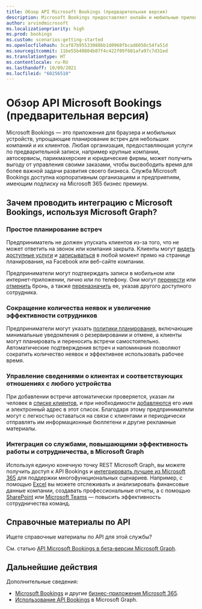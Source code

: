 ```yaml
---
title: Обзор API Microsoft Bookings (предварительная версия)
description: Microsoft Bookings предоставляет онлайн и мобильные приложения, которые делают планирование встреч простым и эффективным для организации, ее пользователей и клиентов.
author: arvindmicrosoft
ms.localizationpriority: high
ms.prod: bookings
ms.custom: scenarios:getting-started
ms.openlocfilehash: 3caf87b95533088bb1d0968fbcad6050c54fa51d
ms.sourcegitcommit: 11be55b40804b07f4c422f09f601afa97c7d31ed
ms.translationtype: HT
ms.contentlocale: ru-RU
ms.lasthandoff: 10/09/2021
ms.locfileid: "60256510"
---
```

# <a name="microsoft-bookings-api-overview-preview"></a>Обзор API Microsoft Bookings (предварительная версия)

Microsoft Bookings — это приложения для браузера и мобильных устройств, упрощающие планирование встреч для небольших компаний и их клиентов. Любая организация, предоставляющая услуги по предварительной записи, например крупные компании, автосервисы, парикмахерские и юридические фирмы, может получить выгоду от управления своими заказами, чтобы высвободить время для более важной задачи развития своего бизнеса. Служба Microsoft Bookings доступна корпоративным организациям и предприятиям, имеющим подписку на Microsoft 365 бизнес премиум.

## <a name="why-integrate-with-microsoft-bookings-using-microsoft-graph"></a>Зачем проводить интеграцию с Microsoft Bookings, используя Microsoft Graph?

### <a name="streamline-appointment-booking"></a>Простое планирование встреч
Предприниматель не должен упускать клиентов из-за того, что не может ответить на звонок или компания закрыта. Клиенты могут [видеть доступные услуги](/graph/api/bookingbusiness-list-services) и [записываться](/graph/api/bookingbusiness-post-appointments) в любой момент прямо на странице планирования, на Facebook или веб-сайте компании. 

Предприниматели могут подтверждать записи в мобильном или интернет-приложении, лично или по телефону. Они могут [перенести](/graph/api/bookingappointment-update) или [отменить](/graph/api/bookingappointment-cancel) бронь, а также [переназначить](/graph/api/bookingappointment-update) ее, указав другого доступного сотрудника. 

### <a name="reduce-no-shows-and-increase-productivity-of-the-staff"></a>Сокращение количества неявок и увеличение эффективности сотрудников
Предприниматели могут указать [политики планирования](/graph/api/resources/bookingschedulingpolicy), включающие минимальные уведомления о резервировании и отмене, а клиенты могут планировать и переносить встречи самостоятельно. Автоматические подтверждения встреч и напоминания позволяют сократить количество неявок и эффективнее использовать рабочее время. 

### <a name="manage-customer-information-and-relationships-from-anywhere"></a>Управление сведениями о клиентах и соответствующих отношениях с любого устройства
При добавлении встречи автоматически проверяется, указан ли человек в [списке клиентов](/graph/api/bookingbusiness-list-customers), и при необходимости [добавляются](/graph/api/bookingbusiness-post-customers) его имя и электронный адрес в этот список. Благодаря этому предприниматели могут с легкостью оставаться на связи с клиентами и периодически отправлять им информационные бюллетени и другие рекламные материалы.

### <a name="integrate-with-productivity-and-team-collaboration-services-in-microsoft-graph"></a>Интеграция со службами, повышающими эффективность работы и сотрудничества, в Microsoft Graph
Используя единую конечную точку REST Microsoft Graph, вы можете получить доступ к API Bookings и [интегрировать лучшее из Microsoft 365](overview-major-services.md) для поддержки многофункциональных сценариев. Например, с помощью [Excel](excel-concept-overview.md#generate-reports-and-analyze-results) вы можете отслеживать и анализировать финансовые данные компании, создавать профессиональные отчеты, а с помощью [SharePoint](sharepoint-concept-overview.md) или [Microsoft Teams](teams-concept-overview.md) — повысить эффективность сотрудничества команд.

## <a name="api-reference"></a>Справочные материалы по API
Ищете справочные материалы по API для этой службы?

См. статью [API Microsoft Bookings в бета-версии Microsoft Graph](/graph/api/resources/booking-api-overviewa).


## <a name="next-steps"></a>Дальнейшие действия

Дополнительные сведения:

- [Microsoft Bookings](https://support.office.com/article/Publish-your-business-calendar-online-with-Microsoft-Bookings-47403d64-a067-4754-9ae9-00157244c27d) и другие [бизнес-приложения Microsoft 365](https://www.microsoft.com/microsoft-365).
- [Использование API Bookings](/graph/api/resources/booking-api-overview) в Microsoft Graph.

